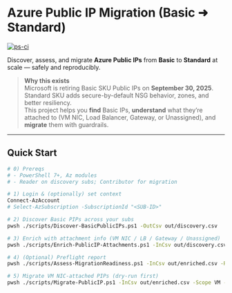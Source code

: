 ﻿# Azure Public IP Migration (Basic ➜ Standard)
 [![ps-ci](https://github.com/berkeleyo/azure-public-ip-migration/actions/workflows/powershell-ci.yml/badge.svg)](https://github.com/berkeleyo/azure-public-ip-migration/actions/workflows/powershell-ci.yml)


Discover, assess, and migrate **Azure Public IPs** from **Basic** to **Standard** at scale — safely and reproducibly.

> **Why this exists**  
> Microsoft is retiring Basic SKU Public IPs on **September 30, 2025**. Standard SKU adds secure-by-default NSG behavior, zones, and better resiliency.  
> This project helps you **find** Basic IPs, **understand** what they’re attached to (VM NIC, Load Balancer, Gateway, or Unassigned), and **migrate** them with guardrails.

---

## Quick Start

```bash
# 0) Prereqs
# - PowerShell 7+, Az modules
# - Reader on discovery subs; Contributor for migration

# 1) Login & (optionally) set context
Connect-AzAccount
# Select-AzSubscription -SubscriptionId "<SUB-ID>"

# 2) Discover Basic PIPs across your subs
pwsh ./scripts/Discover-BasicPublicIPs.ps1 -OutCsv out/discovery.csv

# 3) Enrich with attachment info (VM NIC / LB / Gateway / Unassigned)
pwsh ./scripts/Enrich-PublicIP-Attachments.ps1 -InCsv out/discovery.csv -OutCsv out/enriched.csv

# 4) (Optional) Preflight report
pwsh ./scripts/Assess-MigrationReadiness.ps1 -InCsv out/enriched.csv -Report out/readiness.html

# 5) Migrate VM NIC-attached PIPs (dry-run first)
pwsh ./scripts/Migrate-PublicIP.ps1 -InCsv out/enriched.csv -Scope VM -WhatIf
